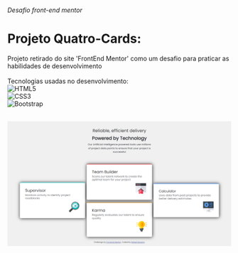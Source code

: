 
###### Desafio front-end mentor
# Projeto Quatro-Cards:
Projeto retirado do site 'FrontEnd Mentor' como um desafio para praticar as habilidades de desenvolvimento <br><br>
Tecnologias usadas no desenvolvimento:<br>
![HTML5](https://img.shields.io/badge/html5-%23E34F26.svg?style=for-the-badge&logo=html5&logoColor=white) <br>
![CSS3](https://img.shields.io/badge/css3-%231572B6.svg?style=for-the-badge&logo=css3&logoColor=white) <br>
![Bootstrap](https://img.shields.io/badge/bootstrap-%23563D7C.svg?style=for-the-badge&logo=bootstrap&logoColor=white) <br>
<br>

<p align='center'>
 
 <img src="images/print-projeto.png">
 
</p>






<!-- Proudly created with GPRM ( https://gprm.itsvg.in ) -->







